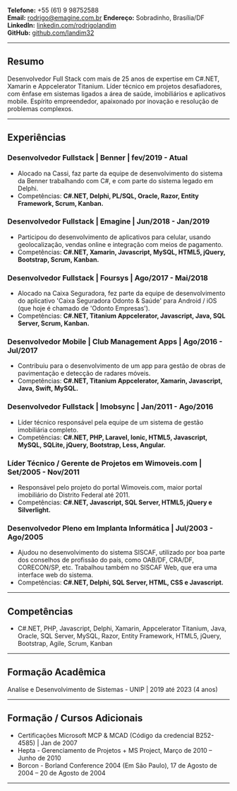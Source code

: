 **Telefone:** +55 (61) 9 98752588  
**Email:** rodrigo@emagine.com.br
**Endereço:** Sobradinho, Brasília/DF  
**LinkedIn:** [linkedin.com/rodrigolandim](linkedin.com/rodrigolandim)  
**GitHub:** [github.com/landim32](github.com/landim32) 

---

## Resumo
Desenvolvedor Full Stack com mais de 25 anos de expertise em C#.NET, Xamarin e Appcelerator Titanium. Líder técnico em projetos desafiadores, com ênfase em sistemas ligados a área de saúde, imobiliários e aplicativos mobile. Espírito empreendedor, apaixonado por inovação e resolução de problemas complexos.

---

## Experiências

### Desenvolvedor Fullstack | Benner | fev/2019 - Atual
- Alocado na Cassi, faz parte da equipe de desenvolvimento do sistema da Benner trabalhando com C#, e com parte do sistema legado em Delphi.
- Competências: **C#.NET, Delphi, PL/SQL, Oracle, Razor, Entity Framework, Scrum, Kanban.**

### Desenvolvedor Fullstack | Emagine | Jun/2018 - Jan/2019
- Participou do desenvolvimento de aplicativos para celular, usando geolocalização, vendas online e integração com meios de pagamento.
- Competências: **C#.NET, Xamarin, Javascript, MySQL, HTML5, jQuery, Bootstrap, Scrum, Kanban.**

### Desenvolvedor Fullstack | Foursys | Ago/2017 - Mai/2018
- Alocado na Caixa Seguradora, fez parte da equipe de desenvolvimento do aplicativo 'Caixa Seguradora Odonto & Saúde' para Android / iOS (que hoje é chamado de 'Odonto Empresas').
- Competências: **C#.NET, Titanium Appcelerator, Javascript, Java, SQL Server, Scrum, Kanban.**

### Desenvolvedor Mobile | Club Management Apps | Ago/2016 - Jul/2017
- Contribuiu para o desenvolvimento de um app para gestão de obras de pavimentação e detecção de radares móveis.
- Competências: **C#.NET, Titanium Appcelerator, Xamarin, Javascript, Java, Swift, MySQL.**

### Desenvolvedor Fullstack | Imobsync | Jan/2011 - Ago/2016
- Líder técnico responsável pela equipe de um sistema de gestão imobiliária completo.
- Competências: **C#.NET, PHP, Laravel, Ionic, HTML5, Javascript, MySQL, SQLite, jQuery, Bootstrap, Less, Angular.**

### Líder Técnico / Gerente de Projetos em Wimoveis.com | Set/2005 - Nov/2011
- Responsável pelo projeto do portal Wimoveis.com, maior portal imobiliário do Distrito Federal até 2011. 
- Competências: **C#.NET, Javascript, SQL Server, HTML5, jQuery e Silverlight.**

### Desenvolvedor Pleno em Implanta Informática | Jul/2003 - Ago/2005
- Ajudou no desenvolvimento do sistema SISCAF, utilizado por boa parte dos conselhos de profissão do país, como OAB/DF, CRA/DF, CORECON/SP, etc. Trabalhou também no SISCAF Web, que era uma interface web do sistema.
- Competências: **C#.NET, Delphi, SQL Server, HTML, CSS e Javascript.**

---

## Competências
- C#.NET, PHP, Javascript, Delphi, Xamarin, Appcelerator Titanium, Java, Oracle, SQL Server, MySQL, Razor, Entity Framework, HTML5, jQuery, Bootstrap, Agile, Scrum, Kanban

---

## Formação Acadêmica
Analíse e Desenvolvimento de Sistemas - UNIP | 2019 até 2023 (4 anos)

---

## Formação / Cursos Adicionais
- Certificações Microsoft MCP & MCAD (Código da credencial B252-4585) | Jan de 2007
- Hepta - Gerenciamento de Projetos + MS Project, Março de 2010 – Junho de 2010
- Borcon - Borland Conference 2004 (Em São Paulo), 17 de Agosto de 2004 – 20 de Agosto de 2004

---
